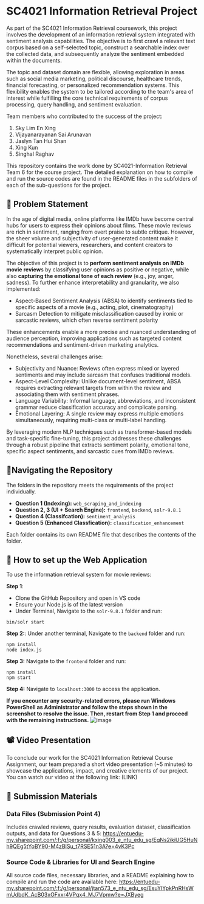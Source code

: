 # SC4021 Information Retrieval Project

As part of the SC4021 Information Retrieval coursework, this project involves the development of an information retrieval system integrated with sentiment analysis capabilities. The objective is to first crawl a relevant text corpus based on a self-selected topic, construct a searchable index over the collected data, and subsequently analyze the sentiment embedded within the documents.

The topic and dataset domain are flexible, allowing exploration in areas such as social media marketing, political discourse, healthcare trends, financial forecasting, or personalized recommendation systems. This flexibility enables the system to be tailored according to the team's area of interest while fulfilling the core technical requirements of corpus processing, query handling, and sentiment evaluation.

Team members who contributed to the success of the project:
1. Sky Lim En Xing
2. Vijayanarayanan Sai Arunavan
3. Jaslyn Tan Hui Shan
4. Xing Kun
5. Singhal Raghav

This repository contains the work done by SC4021-Information Retrieval Team 6 for the course project. The detailed explanation on how to compile and run the source codes are found in the README files in the subfolders of each of the sub-questions for the project.


## 📄 Problem Statement
In the age of digital media, online platforms like IMDb have become central hubs for users to express their opinions about films. These movie reviews are rich in sentiment, ranging from overt praise to subtle critique. However, the sheer volume and subjectivity of user-generated content make it difficult for potential viewers, researchers, and content creators to systematically interpret public opinion.

The objective of this project is to **perform sentiment analysis on IMDb movie review**s by classifying user opinions as positive or negative, while also **capturing the emotional tone of each review** (e.g., joy, anger, sadness). To further enhance interpretability and granularity, we also implemented:
* Aspect-Based Sentiment Analysis (ABSA) to identify sentiments tied to specific aspects of a movie (e.g., acting, plot, cinematography)
* Sarcasm Detection to mitigate misclassification caused by ironic or sarcastic reviews, which often reverse sentiment polarity

These enhancements enable a more precise and nuanced understanding of audience perception, improving applications such as targeted content recommendations and sentiment-driven marketing analytics.

Nonetheless, several challenges arise:
* Subjectivity and Nuance: Reviews often express mixed or layered sentiments and may include sarcasm that confuses traditional models.
* Aspect-Level Complexity: Unlike document-level sentiment, ABSA requires extracting relevant targets from within the review and associating them with sentiment phrases.
* Language Variability: Informal language, abbreviations, and inconsistent grammar reduce classification accuracy and complicate parsing.
* Emotional Layering: A single review may express multiple emotions simultaneously, requiring multi-class or multi-label handling.

By leveraging modern NLP techniques such as transformer-based models and task-specific fine-tuning, this project addresses these challenges through a robust pipeline that extracts sentiment polarity, emotional tone, specific aspect sentiments, and sarcastic cues from IMDb reviews.

## 🎯Navigating the Repository
The folders in the repository meets the requirements of the project individually. 

* **Question 1 (Indexing):** `web_scraping_and_indexing`
* **Question 2, 3 (UI + Search Engine):** `frontend`, `backend`, `solr-9.8.1`
* **Question 4 (Classifcation):** `sentiment_analysis`
* **Question 5 (Enhanced Classfication):** `classification_enhancement`

Each folder contains its own README file that describes the contents of the folder.

## 🔧 How to set up the Web Application
To use the information retrieval system for movie reviews:

**Step 1**: 
* Clone the GitHub Repository and open in VS code
* Ensure your Node.js is of the latest version
* Under Terminal, Navigate to the `solr-9.8.1` folder and run:
```
bin/solr start
```

**Step 2:**: Under another terminal, Navigate to the `backend` folder and run:
```
npm install 
node index.js
```

**Step 3:** Navigate to the `frontend` folder and run:
```
npm install
npm start
```

**Step 4:** Navigate to `localhost:3000` to access the application. 

**If you encounter any security-related errors, please run Windows PowerShell as Administrator and follow the steps shown in the screenshot to resolve the issue. Then, restart from Step 1 and proceed with the remaining instructions.**
![image](https://github.com/user-attachments/assets/19520e74-fbd5-4dc6-a4d9-ae96e84bf437)



## 📽️ Video Presentation
To conclude our work for the SC4021 Information Retrieval Course Assignment, our team prepared a short video presentation (~5 minutes) to showcase the applications, impact, and creative elements of our project.
You can watch our video at the following link:
(LINK)

## 📁 Submission Materials
### Data Files (Submission Point 4)
Includes crawled reviews, query results, evaluation dataset, classification outputs, and data for Questions 3 & 5:
https://entuedu-my.sharepoint.com/:f:/g/personal/kxing003_e_ntu_edu_sg/EgNs2ikiUG5HuNh9QEg5tYoBY90-M4zBISu_t7RSE51n3A?e=4vK3Pc 

### Source Code & Libraries for UI and Search Engine
All source code files, necessary libraries, and a README explaining how to compile and run the code are available here: 
https://entuedu-my.sharepoint.com/:f:/g/personal/jtan573_e_ntu_edu_sg/EsuYlYpkPnRHsWmUdbdK_AcB03xOFxxr4VPqx4_MJ7Vpmw?e=JXByeg


